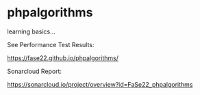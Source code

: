 # phpalgorithms
learning basics...

See Performance Test Results:

https://fase22.github.io/phpalgorithms/


Sonarcloud Report:

https://sonarcloud.io/project/overview?id=FaSe22_phpalgorithms

